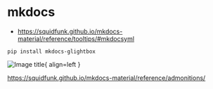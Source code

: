 # mkdocs

- <https://squidfunk.github.io/mkdocs-material/reference/tooltips/#mkdocsyml>

`pip install mkdocs-glightbox`

![Image title](https://dummyimage.com/600x400/eee/aaa){ align=left }

<https://squidfunk.github.io/mkdocs-material/reference/admonitions/>
